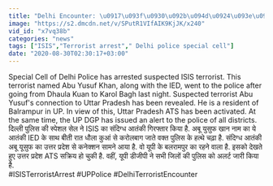 ```yaml
---
title: "Delhi Encounter: \u0917\u093f\u0930\u092b\u094d\u0924\u093e\u0930 \u0938\u0902\u0926\u093f\u0917\u094d\u0927 ISIS \u0906\u0924\u0902\u0915\u0940 Abu Yusuf \u0915\u093e \u0915\u094d\u092f\u093e \u0939\u0948 UP Connection \u0935\u0928\u0907\u0902\u0921\u093f\u092f\u093e \u0939\u093f\u0902\u0926\u0940"
image: "https://s2.dmcdn.net/v/SPutR1VIfAIK9KjJK/x240"
vid_id: "x7vq38b"
categories: "news"
tags: ["ISIS","Terrorist arrest"," Delhi police special cell"]
date: "2020-08-30T02:30:17+03:00"
---
```

Special Cell of Delhi Police has arrested suspected ISIS terrorist. This terrorist named Abu Yusuf Khan, along with the IED, went to the police after going from Dhaula Kuan to Karol Bagh last night. Suspected terrorist Abu Yusuf's connection to Uttar Pradesh has been revealed. He is a resident of Balrampur in UP. In view of this, Uttar Pradesh ATS has been activated. At the same time, the UP DGP has issued an alert to the police of all districts.   <br>दिल्ली पुलिस की  स्पेशल सेल ने ISIS का संदिग्ध आतंकी गिरफ्तार किया है. अबू युसुफ खान नाम का ये आतंकी IED के साथ बीती रात धौला कुआं से करोलबाग जाते वक्त पुलिस के हत्थे चढ़ा है. संदिग्ध आतंकी अबू यूसुफ का उत्तर प्रदेश से कनेक्शन सामने आया है. वो यूपी के बलरामपुर का रहने वाला है. इसको देखते हुए उत्तर प्रदेश ATS सक्रिय हो चुकी है. वहीं, यूपी डीजीपी ने सभी जिलों की पुलिस को अलर्ट जारी किया है.    <br>#ISISTerroristArrest #UPPolice #DelhiTerroristEncounter
